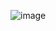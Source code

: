 ![image](https://github.com/helviovn/PROJECT_ES/assets/95757444/707d4b1d-29fe-4da5-ba88-ec0794d1a453)
